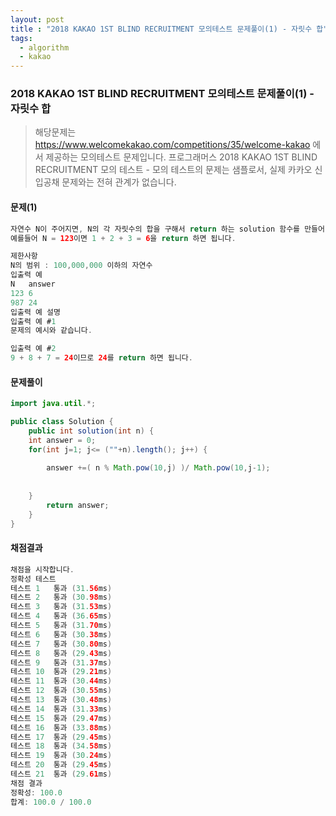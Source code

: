```yaml
---
layout: post
title : "2018 KAKAO 1ST BLIND RECRUITMENT 모의테스트 문제풀이(1) - 자릿수 합"
tags: 
  - algorithm
  - kakao
---
```


### 2018 KAKAO 1ST BLIND RECRUITMENT 모의테스트 문제풀이(1) - 자릿수 합

> 해당문제는 https://www.welcomekakao.com/competitions/35/welcome-kakao 에서 제공하는 모의테스트 문제입니다. 
프로그래머스 2018 KAKAO 1ST BLIND RECRUITMENT 모의 테스트 - 모의 테스트의 문제는 샘플로서, 실제 카카오 신입공채 문제와는 전혀 관계가 없습니다.

#### 문제(1)
```java
자연수 N이 주어지면, N의 각 자릿수의 합을 구해서 return 하는 solution 함수를 만들어 주세요.
예를들어 N = 123이면 1 + 2 + 3 = 6을 return 하면 됩니다.

제한사항
N의 범위 : 100,000,000 이하의 자연수
입출력 예
N	answer
123	6
987	24
입출력 예 설명
입출력 예 #1
문제의 예시와 같습니다.

입출력 예 #2
9 + 8 + 7 = 24이므로 24를 return 하면 됩니다.

```


#### 문제풀이

```java
import java.util.*;

public class Solution {
	public int solution(int n) {
    int answer = 0;
    for(int j=1; j<= (""+n).length(); j++) {
        
        answer +=( n % Math.pow(10,j) )/ Math.pow(10,j-1);
            
            
    }
		return answer;
	}
}

```

#### 채점결과
```java
채점을 시작합니다.
정확성 테스트
테스트 1	통과 (31.56ms)
테스트 2	통과 (30.98ms)
테스트 3	통과 (31.53ms)
테스트 4	통과 (36.65ms)
테스트 5	통과 (31.70ms)
테스트 6	통과 (30.38ms)
테스트 7	통과 (30.80ms)
테스트 8	통과 (29.43ms)
테스트 9	통과 (31.37ms)
테스트 10	통과 (29.21ms)
테스트 11	통과 (30.44ms)
테스트 12	통과 (30.55ms)
테스트 13	통과 (30.48ms)
테스트 14	통과 (31.33ms)
테스트 15	통과 (29.47ms)
테스트 16	통과 (33.88ms)
테스트 17	통과 (29.45ms)
테스트 18	통과 (34.58ms)
테스트 19	통과 (30.24ms)
테스트 20	통과 (29.45ms)
테스트 21	통과 (29.61ms)
채점 결과
정확성: 100.0
합계: 100.0 / 100.0

```